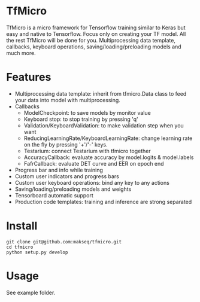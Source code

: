 # TfMicro
TfMicro is a micro framework for Tensorflow training similar to Keras but easy and native to Tensorflow. 
Focus only on creating your TF model. All the rest TfMicro will be done for you. 
Multiprocessing data template, callbacks, keyboard operations, saving/loading/preloading models and much more.


# Features
* Multiprocessing data template: inherit from tfmicro.Data class to feed your data into model with multiprocessing.
* Callbacks
  * ModelCheckpoint: to save models by monitor value
  * Keyboard stop: to stop training by pressing 'q'
  * Validation/KeyboardValidation: to make validation step when you want
  * ReducingLearningRate/KeyboardLearningRate: change learning rate on the fly by pressing '+'/'-' keys.
  * Testarium: connect Testarium with tfmicro together
  * AccuracyCallback: evaluate accuracy by model.logits & model.labels
  * FafrCallback: evaluate DET curve and EER on epoch end
* Progress bar and info while training
* Custom user indicators and progress bars
* Custom user keyboard operations: bind any key to any actions
* Saving/loading/preloading models and weights
* Tensorboard automatic support
* Production code templates: training and inference are strong separated


# Install
```
git clone git@github.com:makseq/tfmicro.git
cd tfmicro
python setup.py develop
```

# Usage 
See example folder. 
